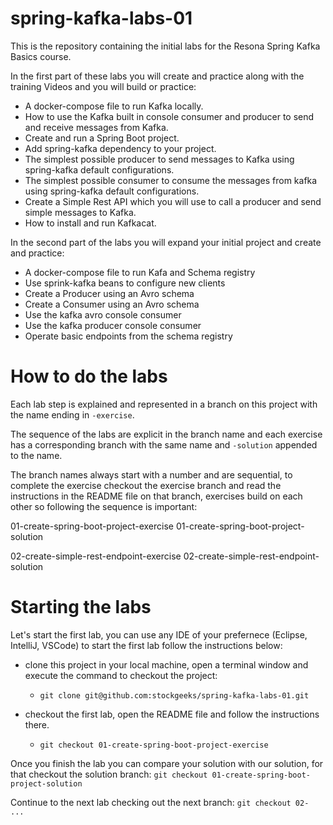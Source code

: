 # spring-kafka-labs-01

This is the repository containing the initial labs for the Resona Spring Kafka Basics course. 

In the first part of these labs you will create and practice along with the training Videos and you will build or practice: 

- A docker-compose file to run Kafka locally.
- How to use the Kafka built in console consumer and producer to send and receive messages from Kafka.
- Create and run a Spring Boot project.
- Add spring-kafka dependency to your project.
- The simplest possible producer to send messages to Kafka using spring-kafka default configurations.
- The simplest possible consumer to consume the messages from kafka using spring-kafka default configurations.
- Create a Simple Rest API which you will use to call a producer and send simple messages to Kafka.
- How to install and run Kafkacat.

In the second part of the labs you will expand your initial project and create and practice: 

- A docker-compose file to run Kafa and Schema registry
- Use sprink-kafka beans to configure new clients
- Create a Producer using an Avro schema
- Create a Consumer using an Avro schema
- Use the kafka avro console consumer
- Use the kafka producer console consumer
- Operate basic endpoints from the schema registry


# How to do the labs

Each lab step is explained and represented in a branch on this project with the name ending in `-exercise`. 

The sequence of the labs are explicit in the branch name and each exercise has a corresponding branch with the same name and `-solution` appended to the name. 

The branch names always start with a number and are sequential, to complete the exercise checkout the exercise branch and read the instructions in the README file on that branch, exercises build on each other so following the sequence is important: 

01-create-spring-boot-project-exercise
01-create-spring-boot-project-solution

02-create-simple-rest-endpoint-exercise
02-create-simple-rest-endpoint-solution

# Starting the labs

Let's start the first lab, you can use any IDE of your prefernece (Eclipse, IntelliJ, VSCode) to start the first lab follow the instructions below: 

- clone this project in your local machine, open a terminal window and execute the command to checkout the project: 
    - `git clone git@github.com:stockgeeks/spring-kafka-labs-01.git`

- checkout the first lab, open the README file and follow the instructions there.
    - `git checkout 01-create-spring-boot-project-exercise`  

Once you finish the lab you can compare your solution with our solution, for that checkout the solution branch: `git checkout 01-create-spring-boot-project-solution`

Continue to the next lab checking out the next branch: `git checkout 02- ... `


